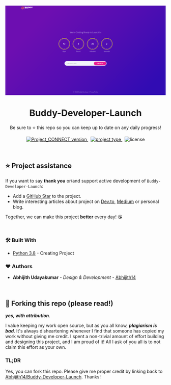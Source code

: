 <p align="center">
<img src='readme_assets/logo.png' align="center" width=800>
</p>
<h1 align="center">
    Buddy-Developer-Launch
</h1>

<p align="center">
  Be sure to ⭐ this repo so you can keep up to date on any daily progress!
</p>

<p align="center">
<a href="https://github.com/Abhijith14/Buddy-Developer-Launch " target="_blank">
    <img src="https://img.shields.io/badge/version- 1.0.0 -blue?style=for-the-badge&logo=none" alt="Project_CONNECT version" />
</a>&nbsp;
<a href="https://github.com/Abhijith14/Buddy-Developer-Launch " target="_blank">
    <img src="https://img.shields.io/badge/Project Type- Script/Web -success?style=for-the-badge&logo=none" alt="project type" />
</a>&nbsp;
<img src="https://img.shields.io/badge/license-GNU v3.0-red?style=for-the-badge&logo=none" alt="license" />
</p>

<br>

## ⭐️ Project assistance

If you want to say **thank you** or/and support active development of `Buddy-Developer-Launch`:

- Add a [GitHub Star](https://github.com/Abhijith14/Buddy-Developer-Launch ) to the project.
- Write interesting articles about project on [Dev.to](https://dev.to/), [Medium](https://medium.com/) or personal blog.

Together, we can make this project **better** every day! 😘

<br>

### 🛠️ Built With

- [Python 3.8](https://www.python.org/) - Creating Project

### ❤️ Authors

- **Abhijith Udayakumar** - *Design & Development* - [Abhijith14](https://github.com/Abhijith14)

<br>

## 🚨 Forking this repo (please read!)

_**yes, with attribution**_.

I value keeping my work open source, but as you all know, _**plagiarism is bad**_. It's always disheartening whenever I find that someone has copied my work without giving me credit. I spent a non-trivial amount of effort building and designing this project, and I am proud of it! All I ask of you all is to not claim this effort as your own.

### TL;DR

Yes, you can fork this repo. Please give me proper credit by linking back to [Abhijith14/Buddy-Developer-Launch](https://github.com/Abhijith14/Buddy-Developer-Launch ). Thanks!

<br>

